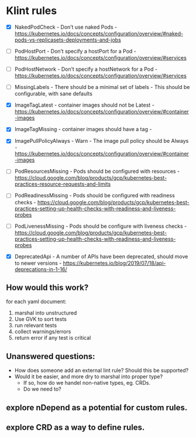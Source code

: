 # Klint rules

- [x] NakedPodCheck -  Don’t use naked Pods - https://kubernetes.io/docs/concepts/configuration/overview/#naked-pods-vs-replicasets-deployments-and-jobs
- [ ] PodHostPort - Don’t specify a hostPort for a Pod - https://kubernetes.io/docs/concepts/configuration/overview/#services
- [ ] PodHostNetwork - Don’t specify a hostNetwork for a Pod - https://kubernetes.io/docs/concepts/configuration/overview/#services
- [ ] MissingLabels - There should be a minimal set of labels - This should be configurable, with sane defaults
- [x] ImageTagLatest - container images should not be Latest - https://kubernetes.io/docs/concepts/configuration/overview/#container-images
- [x] ImageTagMissing - container images should have a tag -
- [x] ImagePullPolicyAlways - Warn - The image pull policy should be Always - https://kubernetes.io/docs/concepts/configuration/overview/#container-images
- [ ] PodResourcesMissing - Pods should be configured with resources - https://cloud.google.com/blog/products/gcp/kubernetes-best-practices-resource-requests-and-limits
- [ ] PodReadinessMissing - Pods should be configured with readiness checks - https://cloud.google.com/blog/products/gcp/kubernetes-best-practices-setting-up-health-checks-with-readiness-and-liveness-probes
- [ ] PodLivenessMissing - Pods should be configure with liveness checks - https://cloud.google.com/blog/products/gcp/kubernetes-best-practices-setting-up-health-checks-with-readiness-and-liveness-probes
- [X] DeprecatedApi - A number of APIs have been deprecated, should move to newer versions -  https://kubernetes.io/blog/2019/07/18/api-deprecations-in-1-16/


## How would this work?
for each yaml document:

1. marshal into unstructured
1. Use GVK to sort tests
1. run relevant tests
1. collect warnings/errors
1. return error if any test is critical

## Unanswered questions:
- How does someone add an external lint rule?  Should this be supported?
- Would it be easier, and more dry to marshal into proper type?  
  - If so, how do we handel non-native types, eg. CRDs.  
  - Do we need to?
  
## explore nDepend as a potential for custom rules.

## explore CRD as a way to define rules.